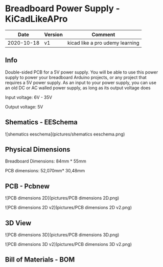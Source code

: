 #	Breadboard Power Supply - KiCadLikeAPro

| Date       | Version | Comment                         |
| ---------- | ------- | ------------------------------- |
| 2020-10-18 | v1      | kicad like a pro udemy learning |

##	Info

Double-sided PCB for a 5V power supply. You will be able to use this power supply to power your breadboard Arduino projects, or any project that requires a 5V power supply. As an input
to your power supply, you can use an old DC or AC walled power supply, as long as its output voltage does 

Input voltage: 6V - 35V

Output voltage: 5V

## Shematics - EESchema

![shematics eeschema](pictures/shematics eeschema.png)

## Physical Dimensions

Breadboard Dimensions: 84mm *  55mm 

PCB dimensions: 52,070mm* 30,48mm

##	PCB - Pcbnew

![PCB dimensions 2D](pictures/PCB dimensions 2D.png)

![PCB dimensions 2D v2](pictures/PCB dimensions 2D v2.png)

##	3D View
![PCB dimensions 3D](pictures/PCB dimensions 3D.png)

![PCB dimensions 3D v2](pictures/PCB dimensions 3D v2.png)

## Bill of Materials - BOM

